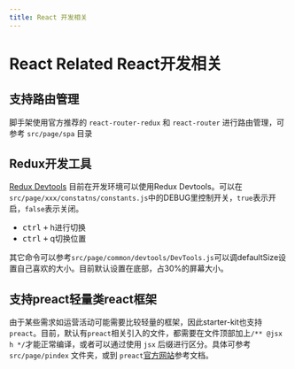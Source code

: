 ```yaml
---
title: React 开发相关
---
```


# React Related  React开发相关

## 支持路由管理
脚手架使用官方推荐的 `react-router-redux` 和 `react-router` 进行路由管理，可参考 `src/page/spa` 目录


## Redux开发工具
[Redux Devtools](https://github.com/gaearon/redux-devtools)
目前在开发环境可以使用Redux Devtools。可以在`src/page/xxx/constatns/constants.js`中的DEBUG里控制开关，`true`表示开启，`false`表示关闭。

* <kbd>ctrl</kbd> <kbd>+</kbd> h进行切换
* <kbd>ctrl</kbd> <kbd>+</kbd> q切换位置

其它命令可以参考`src/page/common/devtools/DevTools.js`可以调defaultSize设置自己喜欢的大小。目前默认设置在底部，占30%的屏幕大小。


## 支持preact轻量类react框架
由于某些需求如运营活动可能需要比较轻量的框架，因此starter-kit也支持`preact`。目前，默认有`preact`相关引入的文件，都需要在文件顶部加上`/** @jsx h */`才能正常编译，或者可以通过使用 `jsx` 后缀进行区分。具体可参考 `src/page/pindex` 文件夹，或到 `preact`[官方网站](https://preactjs.com/)参考文档。